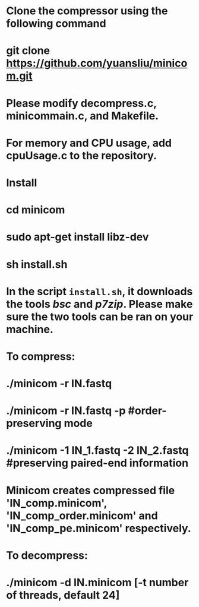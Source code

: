 # Clone the compressor using the following command
# git clone https://github.com/yuansliu/minicom.git
# Please modify decompress.c, minicommain.c, and Makefile. 
# For memory and CPU usage, add cpuUsage.c to the repository.

# Install
# cd minicom
# sudo apt-get install libz-dev
# sh install.sh

# In the script `install.sh`, it downloads the tools *bsc* and *p7zip*. Please make sure the two tools can be ran on your machine.

# To compress:
# ./minicom -r IN.fastq 					
# ./minicom -r IN.fastq -p 				            #order-preserving mode
# ./minicom -1 IN_1.fastq -2 IN_2.fastq 			#preserving paired-end information		

# Minicom creates compressed file 'IN_comp.minicom', 'IN_comp_order.minicom' and 'IN_comp_pe.minicom' respectively.

# To decompress:
# ./minicom -d IN.minicom [-t number of threads, default 24]
